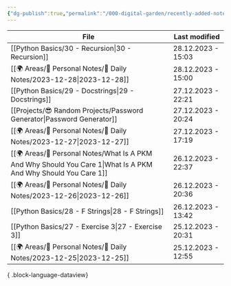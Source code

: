 ```yaml
---
{"dg-publish":true,"permalink":"/000-digital-garden/recently-added-notes/","dgPassFrontmatter":true,"noteIcon":"3","created":"2023-12-14T09:08:44.430+05:30","updated":"2023-12-14T09:12:52.432+05:30"}
---
```


| File                                                                                                               | Last modified      |
| ------------------------------------------------------------------------------------------------------------------ | ------------------ |
| [[Python Basics/30 - Recursion\|30 - Recursion]]                                                                | 28.12.2023 - 15:03 |
| [[🌍 Areas/📧 Personal Notes/📓 Daily Notes/2023-12-28\|2023-12-28]]                                            | 28.12.2023 - 15:00 |
| [[Python Basics/29 - Docstrings\|29 - Docstrings]]                                                              | 27.12.2023 - 22:21 |
| [[Projects/😎 Random Projects/Password Generator\|Password Generator]]                                          | 27.12.2023 - 20:24 |
| [[🌍 Areas/📧 Personal Notes/📓 Daily Notes/2023-12-27\|2023-12-27]]                                            | 27.12.2023 - 17:19 |
| [[🌍 Areas/📧 Personal Notes/What Is A PKM And Why Should You Care 1\|What Is A PKM And Why Should You Care 1]] | 26.12.2023 - 22:37 |
| [[🌍 Areas/📧 Personal Notes/📓 Daily Notes/2023-12-26\|2023-12-26]]                                            | 26.12.2023 - 20:36 |
| [[Python Basics/28 - F Strings\|28 - F Strings]]                                                                | 26.12.2023 - 13:42 |
| [[Python Basics/27 - Exercise 3\|27 - Exercise 3]]                                                              | 25.12.2023 - 20:31 |
| [[🌍 Areas/📧 Personal Notes/📓 Daily Notes/2023-12-25\|2023-12-25]]                                            | 25.12.2023 - 12:55 |

{ .block-language-dataview}